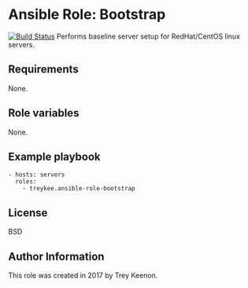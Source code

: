 # Ansible Role: Bootstrap

[![Build Status](https://travis-ci.org/treykee/ansible-role-bootstrap.svg?branch=master)](https://travis-ci.org/treykee/ansible-role-bootstrap)
Performs baseline server setup for RedHat/CentOS linux servers.

## Requirements

None.

## Role variables

None.

## Example playbook

    - hosts: servers
      roles:
        - treykee.ansible-role-bootstrap

## License

BSD

## Author Information

This role was created in 2017 by Trey Keenon.
